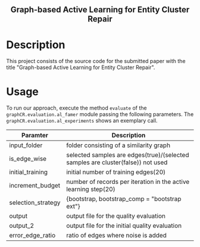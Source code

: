 <h2 align="center"> Graph-based Active Learning for Entity Cluster
Repair</h2>



Description
========
This project consists of the source code for the submitted paper with the title "Graph-based Active Learning for Entity Cluster
Repair".



Usage
=====
To run our approach, execute the method `evaluate` of the `graphCR.evaluation.al_famer` module passing the following parameters. The 
`graphCR.evaluation.al_experiments` shows an exemplary call.

Paramter | Description
---------|-------------
input_folder | folder consisting of a similarity graph
is_edge_wise | selected samples are edges(true)/(selected samples are cluster(false)) not used  
initial_training | initial number of training edges(20)
increment_budget | number of records per iteration in the active learning step(20)
selection_strategy | {bootstrap, bootstrap_comp = "bootstrap ext"}
output | output file for the quality evaluation 
output_2 | output file for the initial quality evaluation 
error_edge_ratio | ratio of edges where noise is added
